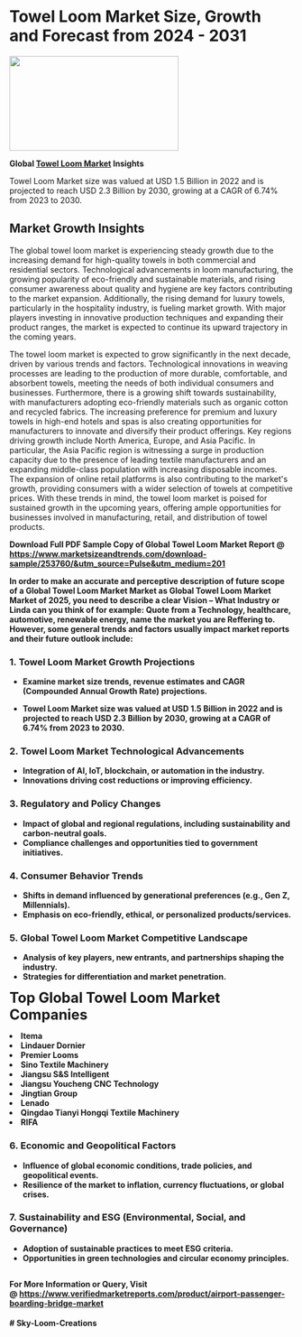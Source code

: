 <H1>Towel Loom Market Size, Growth and Forecast from 2024 - 2031</H1><img class="aligncenter size-medium wp-image-584254" src="https://thirdeyenews.in/wp-content/uploads/2024/09/Global-Market-Research-300x168.jpeg" alt="" width="300" height="168" /><p><strong>Global&nbsp;<a href="https://www.marketsizeandtrends.com/download-sample/253760/&amp;utm_source=Pulse&amp;utm_medium=201">Towel Loom Market</a> Insights</strong></p><p>Towel Loom Market size was valued at USD 1.5 Billion in 2022 and is projected to reach USD 2.3 Billion by 2030, growing at a CAGR of 6.74% from 2023 to 2030.</p><p><h2>Market Growth Insights</h2> <p>The global towel loom market is experiencing steady growth due to the increasing demand for high-quality towels in both commercial and residential sectors. Technological advancements in loom manufacturing, the growing popularity of eco-friendly and sustainable materials, and rising consumer awareness about quality and hygiene are key factors contributing to the market expansion. Additionally, the rising demand for luxury towels, particularly in the hospitality industry, is fueling market growth. With major players investing in innovative production techniques and expanding their product ranges, the market is expected to continue its upward trajectory in the coming years.</p> <p><strong></strong></p> <p>The towel loom market is expected to grow significantly in the next decade, driven by various trends and factors. Technological innovations in weaving processes are leading to the production of more durable, comfortable, and absorbent towels, meeting the needs of both individual consumers and businesses. Furthermore, there is a growing shift towards sustainability, with manufacturers adopting eco-friendly materials such as organic cotton and recycled fabrics. The increasing preference for premium and luxury towels in high-end hotels and spas is also creating opportunities for manufacturers to innovate and diversify their product offerings. Key regions driving growth include North America, Europe, and Asia Pacific. In particular, the Asia Pacific region is witnessing a surge in production capacity due to the presence of leading textile manufacturers and an expanding middle-class population with increasing disposable incomes. The expansion of online retail platforms is also contributing to the market's growth, providing consumers with a wider selection of towels at competitive prices. With these trends in mind, the towel loom market is poised for sustained growth in the upcoming years, offering ample opportunities for businesses involved in manufacturing, retail, and distribution of towel products.</p> <p><strong></p><p><span class=""><strong>Download Full PDF Sample Copy of Global Towel Loom Market Report</strong> @ <a href="https://www.marketsizeandtrends.com/download-sample/253760/&amp;utm_source=Pulse&amp;utm_medium=201" target="_blank">https://www.marketsizeandtrends.com/download-sample/253760/&amp;utm_source=Pulse&amp;utm_medium=201</a></span></p><p>In order to make an accurate and perceptive description of future scope of a Global&nbsp;Towel Loom Market Market as Global&nbsp;Towel Loom Market Market of 2025, you need to describe a clear Vision &ndash; What Industry or Linda can you think of for example: Quote from a Technology, healthcare, automotive, renewable energy, name the market you are Reffering to. However, some general trends and factors usually impact market reports and their future outlook include:</p><h3>1.&nbsp;<strong>Towel Loom Market Growth Projections</strong></h3><ul><li>Examine market size trends, revenue estimates and CAGR (Compounded Annual Growth Rate) projections.</li><li><p>Towel Loom Market size was valued at USD 1.5 Billion in 2022 and is projected to reach USD 2.3 Billion by 2030, growing at a CAGR of 6.74% from 2023 to 2030.</p></li></ul><h3>2.&nbsp;<strong>Towel Loom Market Technological Advancements</strong></h3><ul><li>Integration of AI, IoT, blockchain, or automation in the industry.</li><li>Innovations driving cost reductions or improving efficiency.</li></ul><h3>3.&nbsp;<strong>Regulatory and Policy Changes</strong></h3><ul><li>Impact of global and regional regulations, including sustainability and carbon-neutral goals.</li><li>Compliance challenges and opportunities tied to government initiatives.</li></ul><h3>4.&nbsp;<strong>Consumer Behavior Trends</strong></h3><ul><li>Shifts in demand influenced by generational preferences (e.g., Gen Z, Millennials).</li><li>Emphasis on eco-friendly, ethical, or personalized products/services.</li></ul><h3>5.&nbsp;<strong>Global Towel Loom Market Competitive Landscape</strong></h3><ul><li>Analysis of key players, new entrants, and partnerships shaping the industry.</li><li>Strategies for differentiation and market penetration.</li></ul><p data-pm-slice="1 1 []"><span style="color: inherit; font-family: inherit; font-size: 25px;">Top Global Towel Loom Market Companies</span></p><div class="" data-test-id=""><p><li>Itema</li><li> Lindauer Dornier</li><li> Premier Looms</li><li> Sino Textile Machinery</li><li> Jiangsu S&S Intelligent</li><li> Jiangsu Youcheng CNC Technology</li><li> Jingtian Group</li><li> Lenado</li><li> Qingdao Tianyi Hongqi Textile Machinery</li><li> RIFA</li></p></div><h3>6.&nbsp;<strong>Economic and Geopolitical Factors</strong></h3><ul><li>Influence of global economic conditions, trade policies, and geopolitical events.</li><li>Resilience of the market to inflation, currency fluctuations, or global crises.</li></ul><h3>7.&nbsp;<strong>Sustainability and ESG (Environmental, Social, and Governance)</strong></h3><ul><li>Adoption of sustainable practices to meet ESG criteria.</li><li>Opportunities in green technologies and circular economy principles.</li></ul><h2><strong style="font-size: 14px;">For More Information or Query, Visit @&nbsp;</strong><a style="background-color: #ffffff; font-size: 14px;" href="https://www.marketsizeandtrends.com/report/towel-loom-market/" target="_blank">https://www.verifiedmarketreports.com/product/airport-passenger-boarding-bridge-market</a></h2># Sky-Loom-Creations
